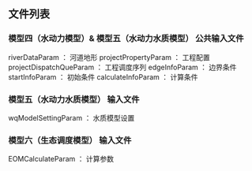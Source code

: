 ## 文件列表

### 模型四（水动力模型）& 模型五（水动力水质模型） 公共输入文件
riverDataParam ： 河道地形
projectPropertyParam ： 工程配置
projectDispatchQueParam ： 工程调度序列
edgeInfoParam ： 边界条件
startInfoParam ： 初始条件
calculateInfoParam ： 计算条件

### 模型五（水动力水质模型） 输入文件
wqModelSettingParam ： 水质模型设置

### 模型六（生态调度模型） 输入文件
EOMCalculateParam ： 计算参数

